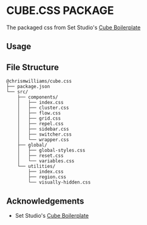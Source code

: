 # CUBE.CSS PACKAGE

The packaged css from Set Studio's [Cube Boilerplate](https://github.com/Set-Creative-Studio/cube-boilerplate)

## Usage

## File Structure

```plaintext
@chrismwilliams/cube.css
├── package.json
└── src/
    ├── components/
    │   ├── index.css
    │   ├── cluster.css
    │   ├── flow.css
    │   ├── grid.css
    │   ├── repel.css
    │   ├── sidebar.css
    │   ├── switcher.css
    │   └── wrapper.css
    ├── global/
    │   ├── global-styles.css
    │   ├── reset.css
    │   └── variables.css
    └── utilities/
        ├── index.css
        ├── region.css
        └── visually-hidden.css
```

## Acknowledgements

- Set Studio's [Cube Boilerplate](https://github.com/Set-Creative-Studio/cube-boilerplat)
